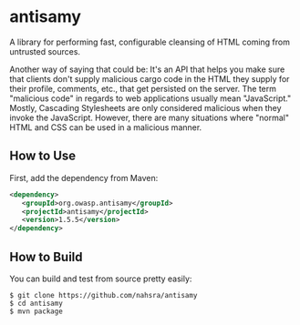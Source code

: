 antisamy
========

A library for performing fast, configurable cleansing of HTML coming from untrusted sources.

Another way of saying that could be: It's an API that helps you make sure that clients don't supply malicious cargo code in the HTML they supply for their profile, comments, etc., 
that get persisted on the server. The term "malicious code" in regards to web applications usually mean "JavaScript." Mostly, Cascading Stylesheets are only considered malicious 
when they invoke the JavaScript. However, there are many situations where "normal" HTML and CSS can be used in a malicious manner.

How to Use
----------
First, add the dependency from Maven:
```xml
<dependency>
   <groupId>org.owasp.antisamy</groupId>
   <projectId>antisamy</projectId>
   <version>1.5.5</version>
</dependency>
```

How to Build
------------
You can build and test from source pretty easily:
```
$ git clone https://github.com/nahsra/antisamy
$ cd antisamy
$ mvn package
```
